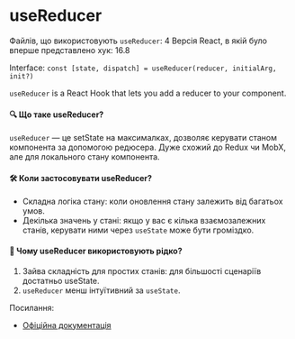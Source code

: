 # useReducer

Файлів, що використовують `useReducer`: 4 
Версія React, в якій було вперше представлено хук: 16.8

Interface: `const [state, dispatch] = useReducer(reducer, initialArg, init?)`

`useReducer` is a React Hook that lets you add a reducer to your component.

#### 🔍 Що таке useReducer?
`useReducer` — це setState на максималках, дозволяє керувати станом компонента за допомогою редюсера. Дуже схожий до Redux чи MobX, але для локального стану компонента.

#### 🛠 Коли застосовувати useReducer?
- Складна логіка стану: коли оновлення стану залежить від багатьох умов.
- Декілька значень у стані: якщо у вас є кілька взаємозалежних станів, керувати ними через `useState` може бути громіздко.

#### 🤔 Чому useReducer використовують рідко?
1. Зайва складність для простих станів: для більшості сценаріїв достатньо useState.
2. `useReducer` менш інтуїтивний за `useState`.

Посилання:
- [Офіційна документація](https://react.dev/reference/react/useReducer)